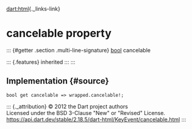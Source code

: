 [dart:html](../../dart-html/dart-html-library){._links-link}

cancelable property
===================

::: {#getter .section .multi-line-signature}
[bool](../../dart-core/bool-class) cancelable

::: {.features}
inherited
:::
:::

Implementation {#source}
--------------

``` {.language-dart data-language="dart"}
bool get cancelable => wrapped.cancelable!;
```

::: {._attribution}
© 2012 the Dart project authors\
Licensed under the BSD 3-Clause \"New\" or \"Revised\" License.\
<https://api.dart.dev/stable/2.18.5/dart-html/KeyEvent/cancelable.html>
:::
